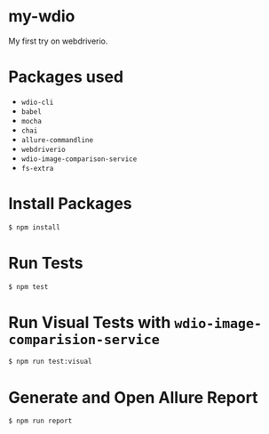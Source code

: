 # my-wdio

My first try on webdriverio.

# Packages used

- `wdio-cli`
- `babel`
- `mocha`
- `chai`
- `allure-commandline`
- `webdriverio`
- `wdio-image-comparison-service`
- `fs-extra`

# Install Packages

```bash
$ npm install
```

# Run Tests

```bash
$ npm test
```

# Run Visual Tests with `wdio-image-comparision-service`

```bash
$ npm run test:visual
```

# Generate and Open Allure Report

```bash
$ npm run report
```